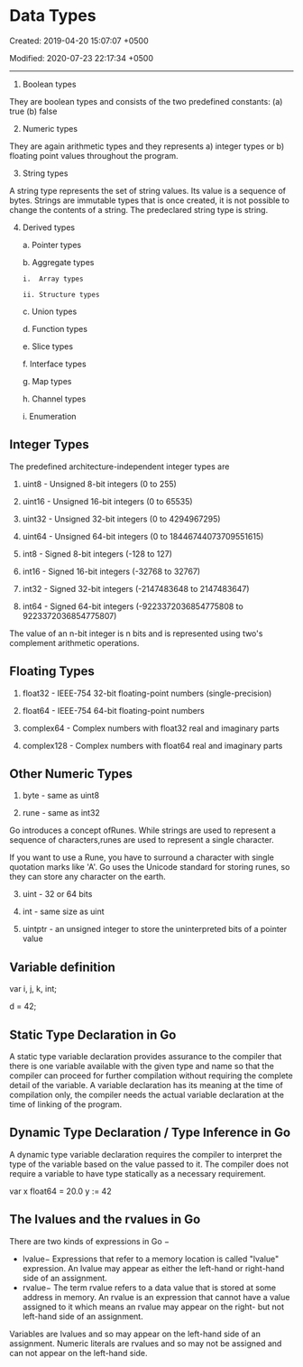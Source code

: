 # Data Types

Created: 2019-04-20 15:07:07 +0500

Modified: 2020-07-23 22:17:34 +0500

---

1.  Boolean types

They are boolean types and consists of the two predefined constants: (a) true (b) false

2.  Numeric types

They are again arithmetic types and they represents a) integer types or b) floating point values throughout the program.

3.  String types

A string type represents the set of string values. Its value is a sequence of bytes. Strings are immutable types that is once created, it is not possible to change the contents of a string. The predeclared string type is string.

4.  Derived types

    a.  Pointer types

    b.  Aggregate types

        i.  Array types

        ii. Structure types

    c.  Union types

    d.  Function types

    e.  Slice types

    f.  Interface types

    g.  Map types

    h.  Channel types

    i.  Enumeration

## Integer Types

The predefined architecture-independent integer types are

1.  uint8 - Unsigned 8-bit integers (0 to 255)

2.  uint16 - Unsigned 16-bit integers (0 to 65535)

3.  uint32 - Unsigned 32-bit integers (0 to 4294967295)

4.  uint64 - Unsigned 64-bit integers (0 to 18446744073709551615)

5.  int8 - Signed 8-bit integers (-128 to 127)

6.  int16 - Signed 16-bit integers (-32768 to 32767)

7.  int32 - Signed 32-bit integers (-2147483648 to 2147483647)

8.  int64 - Signed 64-bit integers (-9223372036854775808 to 9223372036854775807)

The value of an n-bit integer is n bits and is represented using two's complement arithmetic operations.

## Floating Types

1.  float32 - IEEE-754 32-bit floating-point numbers (single-precision)

2.  float64 - IEEE-754 64-bit floating-point numbers

3.  complex64 - Complex numbers with float32 real and imaginary parts

4.  complex128 - Complex numbers with float64 real and imaginary parts

## Other Numeric Types

1.  byte - same as uint8

2.  rune - same as int32

Go introduces a concept ofRunes. While strings are used to represent a sequence of characters,runes are used to represent a single character.

If you want to use a Rune, you have to surround a character with single quotation marks like 'A'. Go uses the Unicode standard for storing runes, so they can store any character on the earth.

3.  uint - 32 or 64 bits

4.  int - same size as uint

5.  uintptr - an unsigned integer to store the uninterpreted bits of a pointer value

## Variable definition

var i, j, k, int;

d = 42;

## Static Type Declaration in Go

A static type variable declaration provides assurance to the compiler that there is one variable available with the given type and name so that the compiler can proceed for further compilation without requiring the complete detail of the variable. A variable declaration has its meaning at the time of compilation only, the compiler needs the actual variable declaration at the time of linking of the program.

## Dynamic Type Declaration / Type Inference in Go

A dynamic type variable declaration requires the compiler to interpret the type of the variable based on the value passed to it. The compiler does not require a variable to have type statically as a necessary requirement.

var x float64 = 20.0
y := 42

## The lvalues and the rvalues in Go

There are two kinds of expressions in Go −
-   lvalue− Expressions that refer to a memory location is called "lvalue" expression. An lvalue may appear as either the left-hand or right-hand side of an assignment.
-   rvalue− The term rvalue refers to a data value that is stored at some address in memory. An rvalue is an expression that cannot have a value assigned to it which means an rvalue may appear on the right- but not left-hand side of an assignment.

Variables are lvalues and so may appear on the left-hand side of an assignment. Numeric literals are rvalues and so may not be assigned and can not appear on the left-hand side.


